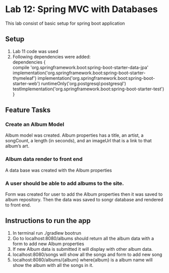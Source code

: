 # Lab 12: Spring MVC with Databases
This lab consist of basic setup for spring boot application

## Setup
1. Lab 11 code was used
2. Following dependencies were added:<br/>
dependencies {<br/>
	compile 'org.springframework.boot:spring-boot-starter-data-jpa'
	implementation('org.springframework.boot:spring-boot-starter-thymeleaf')
	implementation('org.springframework.boot:spring-boot-starter-web')
	runtimeOnly('org.postgresql:postgresql')
	testImplementation('org.springframework.boot:spring-boot-starter-test')
}

## Feature Tasks 

### Create an Album Model
Album model was created. Album properties has a title, an artist, a songCount, a length (in seconds), and an imageUrl that is a link to that album’s art.

### Album data render to front end
A data base was created with the Album properties

### A user should be able to add albums to the site.
Form was created for user to add the Album properties then it was saved to album repository. Then the data was saved to songr database and rendered to front end. 


## Instructions to run the app
1. In terminal run ./gradlew bootrun
2. Go to localhost:8080/albums should return all the album data with a form to add new Album properties
3. If new Album data is submitted it will display with other album data. 
4. localhost:8080/songs will show all the songs and form to add new song
5. localhost:8080/albums/{album} where{album} is a album name will show the album with all the songs in it.